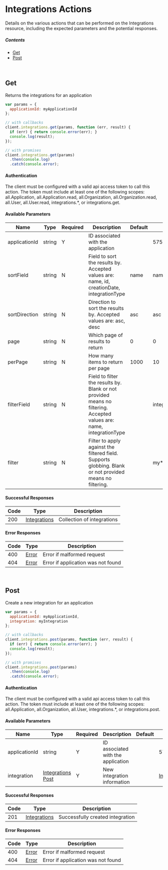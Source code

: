 # Integrations Actions

Details on the various actions that can be performed on the
Integrations resource, including the expected
parameters and the potential responses.

##### Contents

*   [Get](#get)
*   [Post](#post)

<br/>

## Get

Returns the integrations for an application

```javascript
var params = {
  applicationId: myApplicationId
};

// with callbacks
client.integrations.get(params, function (err, result) {
  if (err) { return console.error(err); }
  console.log(result);
});

// with promises
client.integrations.get(params)
  .then(console.log)
  .catch(console.error);
```

#### Authentication
The client must be configured with a valid api access token to call this
action. The token must include at least one of the following scopes:
all.Application, all.Application.read, all.Organization, all.Organization.read, all.User, all.User.read, integrations.*, or integrations.get.

#### Available Parameters

| Name | Type | Required | Description | Default | Example |
| ---- | ---- | -------- | ----------- | ------- | ------- |
| applicationId | string | Y | ID associated with the application |  | 575ec8687ae143cd83dc4a97 |
| sortField | string | N | Field to sort the results by. Accepted values are: name, id, creationDate, integrationType | name | name |
| sortDirection | string | N | Direction to sort the results by. Accepted values are: asc, desc | asc | asc |
| page | string | N | Which page of results to return | 0 | 0 |
| perPage | string | N | How many items to return per page | 1000 | 10 |
| filterField | string | N | Field to filter the results by. Blank or not provided means no filtering. Accepted values are: name, integrationType |  | integrationType |
| filter | string | N | Filter to apply against the filtered field. Supports globbing. Blank or not provided means no filtering. |  | my*integration |

#### Successful Responses

| Code | Type | Description |
| ---- | ---- | ----------- |
| 200 | [Integrations](_schemas.md#integrations) | Collection of integrations |

#### Error Responses

| Code | Type | Description |
| ---- | ---- | ----------- |
| 400 | [Error](_schemas.md#error) | Error if malformed request |
| 404 | [Error](_schemas.md#error) | Error if application was not found |

<br/>

## Post

Create a new integration for an application

```javascript
var params = {
  applicationId: myApplicationId,
  integration: myIntegration
};

// with callbacks
client.integrations.post(params, function (err, result) {
  if (err) { return console.error(err); }
  console.log(result);
});

// with promises
client.integrations.post(params)
  .then(console.log)
  .catch(console.error);
```

#### Authentication
The client must be configured with a valid api access token to call this
action. The token must include at least one of the following scopes:
all.Application, all.Organization, all.User, integrations.*, or integrations.post.

#### Available Parameters

| Name | Type | Required | Description | Default | Example |
| ---- | ---- | -------- | ----------- | ------- | ------- |
| applicationId | string | Y | ID associated with the application |  | 575ec8687ae143cd83dc4a97 |
| integration | [Integrations Post](_schemas.md#integrations-post) | Y | New integration information |  | [Integrations Post Example](_schemas.md#integrations-post-example) |

#### Successful Responses

| Code | Type | Description |
| ---- | ---- | ----------- |
| 201 | [Integrations](_schemas.md#integrations) | Successfully created integration |

#### Error Responses

| Code | Type | Description |
| ---- | ---- | ----------- |
| 400 | [Error](_schemas.md#error) | Error if malformed request |
| 404 | [Error](_schemas.md#error) | Error if application was not found |

